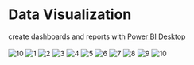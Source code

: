 Data Visualization
============
create dashboards and reports with [Power BI Desktop](https://cloud.google.com/composer?hl=en)
<br>
<br>
![10](/images/power-bi10.png)
![1](/images/power-bi1.png)
![2](/images/power-bi2.png)
![3](/images/power-bi3.png)
![4](/images/power-bi4.png)
![5](/images/power-bi5.png)
![6](/images/power-bi6.png)
![7](/images/power-bi7.png)
![8](/images/power-bi8.png)
![9](/images/power-bi9.png)
![10](/images/power-bi10.png)
